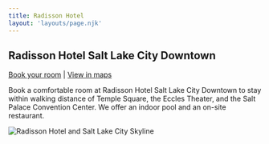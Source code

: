 ```yaml
---
title: Radisson Hotel
layout: 'layouts/page.njk'
---
```


## Radisson Hotel Salt Lake City Downtown

<a href="https://www.radissonhotelsamericas.com/en-us/booking/room-display?checkInDate=2023-03-13&checkOutDate=2023-03-22&adults%5B%5D=1&children%5B%5D=0&searchType=pac&promotionCode=ATTEN&brandFirst=rad&hotelCode=UTSALTLK" title="radissonhotelsamericas.com">Book your room</a> | <a href="https://goo.gl/maps/aWR2sLFXkfmPG3Y26" target="_blank">
View in maps</a>

Book a comfortable room at Radisson Hotel Salt Lake City Downtown to stay within walking distance of Temple Square, the Eccles Theater, and the Salt Palace Convention Center. We offer an indoor pool and an on-site restaurant.

<p>
  <img src="https://media.radissonhotelsamericas.com/image/radisson-hotel-salt-lake-city-downtown/exteriorview/20828-139390-f63625126_3xl.jpg?impolicy=Card&gravity=North" alt="Radisson Hotel and Salt Lake City Skyline" />
</p>
